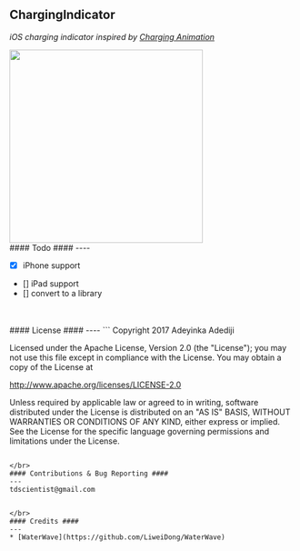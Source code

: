 ## ChargingIndicator ##

*iOS charging indicator inspired by [Charging Animation](https://ios.uplabs.com/posts/charging-animation)*


<img src="/portrait.png" width="340">

</br>
#### Todo ####
----

- [x] iPhone support
- [] iPad support
- [] convert to a library 
</br>

</br>
#### License ####
----
```
Copyright 2017 Adeyinka Adediji

Licensed under the Apache License, Version 2.0 (the "License");
you may not use this file except in compliance with the License.
You may obtain a copy of the License at

http://www.apache.org/licenses/LICENSE-2.0

Unless required by applicable law or agreed to in writing, software
distributed under the License is distributed on an "AS IS" BASIS,
WITHOUT WARRANTIES OR CONDITIONS OF ANY KIND, either express or implied.
See the License for the specific language governing permissions and
limitations under the License.
```

</br>
#### Contributions & Bug Reporting ####
---
tdscientist@gmail.com 


</br>
#### Credits ####
---
* [WaterWave](https://github.com/LiweiDong/WaterWave)
